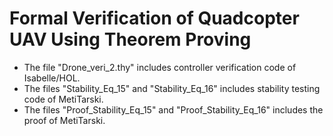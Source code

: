 # Formal Verification of Quadcopter UAV Using Theorem Proving  

- The file "Drone_veri_2.thy" includes controller verification code of Isabelle/HOL.
- The files "Stability_Eq_15" and "Stability_Eq_16" includes stability testing code of MetiTarski.
- The files "Proof_Stability_Eq_15" and "Proof_Stability_Eq_16" includes the proof of MetiTarski.

